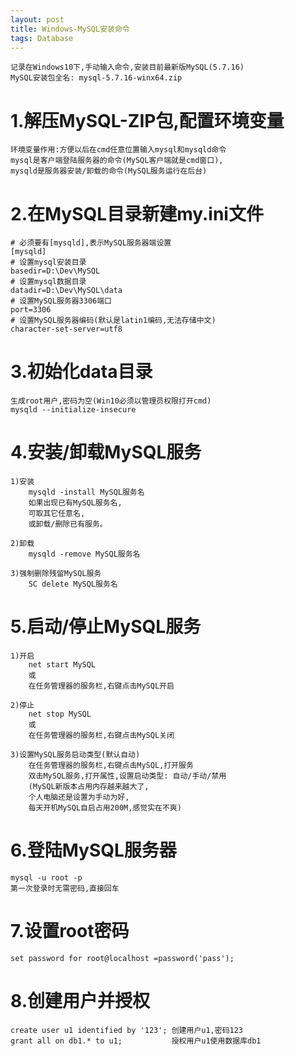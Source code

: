 ```yaml
---
layout: post
title: Windows-MySQL安装命令
tags: Database
---	
```

	记录在Windows10下,手动输入命令,安装目前最新版MySQL(5.7.16)
	MySQL安装包全名: mysql-5.7.16-winx64.zip
	
# 1.解压MySQL-ZIP包,配置环境变量
	环境变量作用:方便以后在cmd任意位置输入mysql和mysqld命令
	mysql是客户端登陆服务器的命令(MySQL客户端就是cmd窗口),
	mysqld是服务器安装/卸载的命令(MySQL服务运行在后台)
	
# 2.在MySQL目录新建my.ini文件
	# 必须要有[mysqld],表示MySQL服务器端设置
    [mysqld]
	# 设置mysql安装目录
	basedir=D:\Dev\MySQL	
	# 设置mysql数据目录
	datadir=D:\Dev\MySQL\data	
	# 设置MySQL服务器3306端口
	port=3306
	# 设置MySQL服务器编码(默认是latin1编码,无法存储中文)
	character-set-server=utf8
	
# 3.初始化data目录	
	生成root用户,密码为空(Win10必须以管理员权限打开cmd)	
	mysqld --initialize-insecure
	
# 4.安装/卸载MySQL服务
	1)安装
		mysqld -install MySQL服务名
		如果出现已有MySQL服务名,
		可取其它任意名,
		或卸载/删除已有服务。
		
	2)卸载	
		mysqld -remove MySQL服务名
		
	3)强制删除残留MySQL服务
		SC delete MySQL服务名
	
# 5.启动/停止MySQL服务
	1)开启
		net start MySQL
		或
		在任务管理器的服务栏,右键点击MySQL开启
		
	2)停止
		net stop MySQL
		或
		在任务管理器的服务栏,右键点击MySQL关闭
		
	3)设置MySQL服务启动类型(默认自动)
		在任务管理器的服务栏,右键点击MySQL,打开服务
		双击MySQL服务,打开属性,设置启动类型: 自动/手动/禁用
		(MySQL新版本占用内存越来越大了,
		个人电脑还是设置为手动为好,
		每天开机MySQL自启占用200M,感觉实在不爽)	
	
# 6.登陆MySQL服务器
	mysql -u root -p
	第一次登录时无需密码,直接回车
	
# 7.设置root密码
	set password for root@localhost =password('pass');

# 8.创建用户并授权
	create user u1 identified by '123'; 创建用户u1,密码123
    grant all on db1.* to u1; 			授权用户u1使用数据库db1